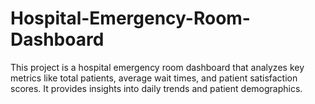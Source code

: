 # Hospital-Emergency-Room-Dashboard
This project is a hospital emergency room dashboard that analyzes key metrics like total patients, average wait times, and patient satisfaction scores. It provides insights into daily trends and patient demographics.
